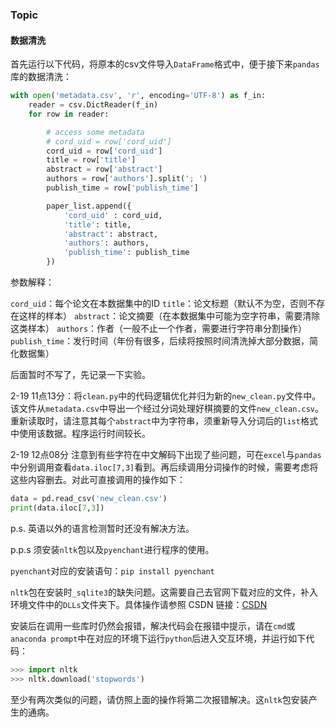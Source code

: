 ### Topic

#### 数据清洗

首先运行以下代码，将原本的csv文件导入`DataFrame`格式中，便于接下来`pandas`库的数据清洗：
```python
with open('metadata.csv', 'r', encoding='UTF-8') as f_in:
    reader = csv.DictReader(f_in)
    for row in reader:

        # access some metadata
        # cord_uid = row['cord_uid']
        cord_uid = row['cord_uid']
        title = row['title']
        abstract = row['abstract']
        authors = row['authors'].split('; ')
        publish_time = row['publish_time']

        paper_list.append({
            'cord_uid' : cord_uid,
            'title': title,
            'abstract': abstract,
            'authors': authors,
            'publish_time': publish_time
        })
```

参数解释：

`cord_uid`：每个论文在本数据集中的ID
`title`：论文标题（默认不为空，否则不存在这样的样本）
`abstract`：论文摘要（在本数据集中可能为空字符串，需要清除这类样本）
`authors`：作者（一般不止一个作者，需要进行字符串分割操作）
`publish_time`：发行时间（年份有很多，后续将按照时间清洗掉大部分数据，简化数据集）

<!-- 运行以下代码可以看到目前的样本量是极大的：
```python -->

后面暂时不写了，先记录一下实验。

2-19 11点13分：将`clean.py`中的代码逻辑优化并归为新的`new_clean.py`文件中。该文件从`metadata.csv`中导出一个经过分词处理好棋摘要的文件`new_clean.csv`。重新读取时，请注意其每个`abstract`中为字符串，须重新导入分词后的`list`格式中使用该数据。程序运行时间较长。

2-19 12点08分 注意到有些字符在中文解码下出现了些问题，可在`excel`与`pandas`中分别调用查看`data.iloc[7,3]`看到。再后续调用分词操作的时候，需要考虑将这些内容删去。对此可直接调用的操作如下：
```python
data = pd.read_csv('new_clean.csv')
print(data.iloc[7,3])
```
p.s. 英语以外的语言检测暂时还没有解决方法。

p.p.s 须安装`nltk`包以及`pyenchant`进行程序的使用。

`pyenchant`对应的安装语句：`pip install pyenchant`

`nltk`包在安装时`_sqlite3`的缺失问题。这需要自己去官网下载对应的文件，补入环境文件中的`DLLs`文件夹下。具体操作请参照 CSDN 链接：[CSDN](https://blog.csdn.net/qq_42685893/article/details/116519140)

安装后在调用一些库时仍然会报错，解决代码会在报错中提示，请在`cmd`或`anaconda prompt`中在对应的环境下运行`python`后进入交互环境，并运行如下代码：
```python
>>> import nltk
>>> nltk.download('stopwords')
```
至少有两次类似的问题，请仿照上面的操作将第二次报错解决。这`nltk`包安装产生的通病。

